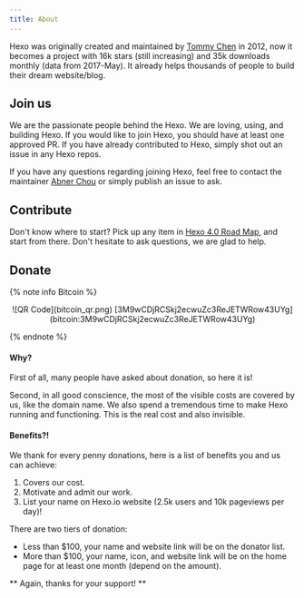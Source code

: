 ```yaml
---
title: About
---
```


Hexo was originally created and maintained by [Tommy Chen](https://github.com/tommy351) in 2012, now it becomes a project with 16k stars (still increasing) and 35k downloads monthly (data from 2017-May). It already helps thousands of people to build their dream website/blog. 

## Join us

We are the passionate people behind the Hexo. We are loving, using, and building Hexo. If you would like to join Hexo, you should have at least one approved PR. If you have already contributed to Hexo, simply shot out an issue in any Hexo repos.

If you have any questions regarding joining Hexo, feel free to contact the maintainer [Abner Chou](https://github.com/NoahDragon) or simply publish an issue to ask.

## Contribute

Don't know where to start? Pick up any item in [Hexo 4.0 Road Map](https://github.com/hexojs/hexo/issues/2492), and start from there. Don't hesitate to ask questions, we are glad to help.

## Donate

{% note info Bitcoin %}
<p align="center">
![QR Code](bitcoin_qr.png)
[3M9wCDjRCSkj2ecwuZc3ReJETWRow43UYg](bitcoin:3M9wCDjRCSkj2ecwuZc3ReJETWRow43UYg)
</p>
{% endnote %}

#### Why?

First of all, many people have asked about donation, so here it is!

Second, in all good conscience, the most of the visible costs are covered by us, like the domain name. We also spend a tremendous time to make Hexo running and functioning. This is the real cost and also invisible. 

#### Benefits?!

We thank for every penny donations, here is a list of benefits you and us can achieve:

1. Covers our cost.
2. Motivate and admit our work.
3. List your name on Hexo.io website (2.5k users and 10k pageviews per day)!

There are two tiers of donation: 
  * Less than $100, your name and website link will be on the donator list.
  * More than $100, your name, icon, and website link will be on the home page for at least one month (depend on the amount).
  
** Again, thanks for your support! **
